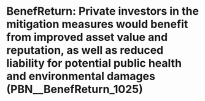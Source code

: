 # BenefReturn: __Private investors in the mitigation measures would benefit from improved asset value and reputation, as well as reduced liability for potential public health and environmental damages__ (PBN__BenefReturn_1025)


